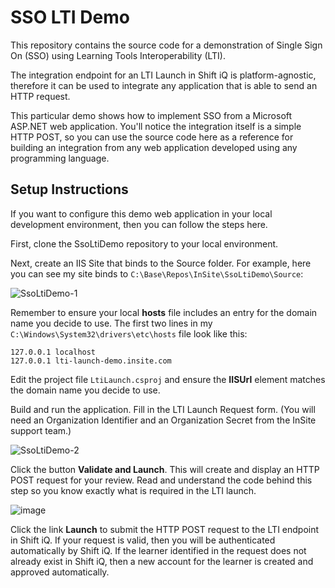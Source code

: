 # SSO LTI Demo

This repository contains the source code for a demonstration of Single Sign On (SSO) using Learning Tools Interoperability (LTI).

The integration endpoint for an LTI Launch in Shift iQ is platform-agnostic, therefore it can be used to integrate any application that is able to send an HTTP request. 

This particular demo shows how to implement SSO from a Microsoft ASP.NET web application. You'll notice the integration itself is a simple HTTP POST, so you can use the source code here as a reference for building an integration from any web application developed using any programming language.

## Setup Instructions

If you want to configure this demo web application in your local development environment, then you can follow the steps here.

First, clone the SsoLtiDemo repository to your local environment. 

Next, create an IIS Site that binds to the Source folder. For example, here you can see my site binds to `C:\Base\Repos\InSite\SsoLtiDemo\Source`:

![SsoLtiDemo-1](https://github.com/user-attachments/assets/0c20375b-721f-4012-bf96-bf307e2d4a71)

Remember to ensure your local **hosts** file includes an entry for the domain name you decide to use. The first two lines in my `C:\Windows\System32\drivers\etc\hosts` file look like this:

```
127.0.0.1 localhost
127.0.0.1 lti-launch-demo.insite.com
```

Edit the project file `LtiLaunch.csproj` and ensure the **IISUrl** element matches the domain name you decide to use.

Build and run the application. Fill in the LTI Launch Request form. (You will need an Organization Identifier and an Organization Secret from the InSite support team.)

![SsoLtiDemo-2](https://github.com/user-attachments/assets/7dd1be89-d4b4-4708-bef0-62d27df63b15)

Click the button **Validate and Launch**. This will create and display an HTTP POST request for your review. Read and understand the code behind this step so you know exactly what is required in the LTI launch.

![image](https://github.com/user-attachments/assets/3650bc8d-8df2-4d4a-839b-879771278d4c)

Click the link **Launch** to submit the HTTP POST request to the LTI endpoint in Shift iQ. If your request is valid, then you will be authenticated automatically by Shift iQ. If the learner identified in the request does not already exist in Shift iQ, then a new account for the learner is created and approved automatically.
